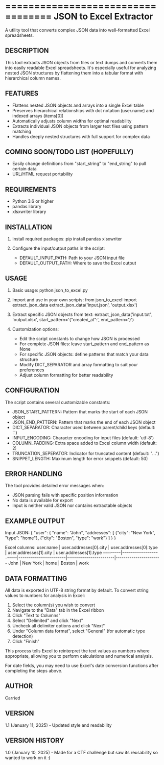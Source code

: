 ==================================
JSON to Excel Extractor
==================================

A utility tool that converts complex JSON data into well-formatted Excel spreadsheets.

DESCRIPTION
-----------
This tool extracts JSON objects from files or text dumps and converts them into
easily readable Excel spreadsheets. It's especially useful for analyzing nested
JSON structures by flattening them into a tabular format with hierarchical column names.

FEATURES
--------
* Flattens nested JSON objects and arrays into a single Excel table
* Preserves hierarchical relationships with dot notation (user.name) and indexed arrays (items[0])
* Automatically adjusts column widths for optimal readability
* Extracts individual JSON objects from larger text files using pattern matching
* Handles deeply nested structures with full support for complex data

COMING SOON/TODO LIST (HOPEFULLY)
--------
* Easily change definitions from "start_string" to "end_string" to pull certain data
* URL/HTML request portability

REQUIREMENTS
-----------
* Python 3.6 or higher
* pandas library
* xlsxwriter library

INSTALLATION
-----------
1. Install required packages:
   pip install pandas xlsxwriter

2. Configure the input/output paths in the script:
   - DEFAULT_INPUT_PATH: Path to your JSON input file
   - DEFAULT_OUTPUT_PATH: Where to save the Excel output

USAGE
-----
1. Basic usage:
   python json_to_excel.py

2. Import and use in your own scripts:
   from json_to_excel import extract_json_data
   extract_json_data('input.json', 'output.xlsx')

3. Extract specific JSON objects from text:
   extract_json_data('input.txt', 'output.xlsx', 
                    start_pattern='{"created_at":', 
                    end_pattern='}')

4. Customization options:
   - Edit the script constants to change how JSON is processed
   - For complete JSON files: leave start_pattern and end_pattern as None
   - For specific JSON objects: define patterns that match your data structure
   - Modify DICT_SEPARATOR and array formatting to suit your preferences
   - Adjust column formatting for better readability

CONFIGURATION
------------
The script contains several customizable constants:

* JSON_START_PATTERN: Pattern that marks the start of each JSON object
* JSON_END_PATTERN: Pattern that marks the end of each JSON object
* DICT_SEPARATOR: Character used between parent/child keys (default: '.')
* INPUT_ENCODING: Character encoding for input files (default: 'utf-8')
* COLUMN_PADDING: Extra space added to Excel column width (default: 2)
* TRUNCATION_SEPERATOR: Indicator for truncated content (default: "...")
* SNIPPET_LENGTH: Maximum length for error snippets (default: 50)

ERROR HANDLING
-------------
The tool provides detailed error messages when:
* JSON parsing fails with specific position information
* No data is available for export
* Input is neither valid JSON nor contains extractable objects

EXAMPLE OUTPUT
-------------
Input JSON:
{
  "user": {
    "name": "John",
    "addresses": [
      {"city": "New York", "type": "home"},
      {"city": "Boston", "type": "work"}
    ]
  }
}

Excel columns:
user.name | user.addresses[0].city | user.addresses[0].type | user.addresses[1].city | user.addresses[1].type
---------|------------------------|------------------------|------------------------|-----------------------
John     | New York               | home                   | Boston                 | work

DATA FORMATTING
--------------
All data is exported in UTF-8 string format by default. To convert string values
to numbers for analysis in Excel:

1. Select the column(s) you wish to convert
2. Navigate to the "Data" tab in the Excel ribbon
3. Click "Text to Columns"
4. Select "Delimited" and click "Next"
5. Uncheck all delimiter options and click "Next"
6. Under "Column data format", select "General" (for automatic type detection)
7. Click "Finish"

This process tells Excel to reinterpret the text values as numbers where
appropriate, allowing you to perform calculations and numerical analysis.

For date fields, you may need to use Excel's date conversion functions
after completing the steps above.

AUTHOR
------
Carried

VERSION
-------
1.1 (January 11, 2025) - Updated style and readability

VERSION HISTORY
-------
1.0 (January 10, 2025) - Made for a CTF challenge but saw its reusability so wanted to work on it :)
